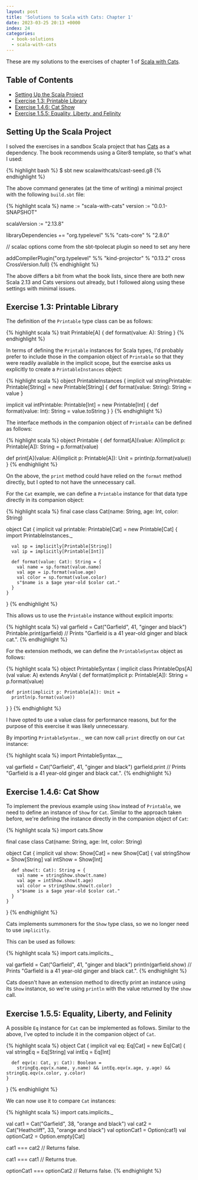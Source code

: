 ```yaml
---
layout: post
title: 'Solutions to Scala with Cats: Chapter 1'
date: 2023-03-25 20:13 +0000
index: 24
categories:
  - book-solutions
  - scala-with-cats
---
```


These are my solutions to the exercises of chapter 1 of [Scala with
Cats][scala-with-cats].

[scala-with-cats]: https://www.scalawithcats.com/

## Table of Contents

- [Setting Up the Scala Project](#setting-up-the-scala-project)
- [Exercise 1.3: Printable Library](#exercise-13-printable-library)
- [Exercise 1.4.6: Cat Show](#exercise-146-cat-show)
- [Exercise 1.5.5: Equality, Liberty, and Felinity](#exercise-155-equality-liberty-and-felinity)

## Setting Up the Scala Project

I solved the exercises in a sandbox Scala project that has [Cats][cats] as a
dependency. The book recommends using a Giter8 template, so that's what I used:

{% highlight bash %}
$ sbt new scalawithcats/cast-seed.g8
{% endhighlight %}

The above command generates (at the time of writing) a minimal project with the
following `build.sbt` file:

{% highlight scala %}
name := "scala-with-cats"
version := "0.0.1-SNAPSHOT"

scalaVersion := "2.13.8"

libraryDependencies += "org.typelevel" %% "cats-core" % "2.8.0"

// scalac options come from the sbt-tpolecat plugin so need to set any here

addCompilerPlugin("org.typelevel" %% "kind-projector" % "0.13.2" cross CrossVersion.full)
{% endhighlight %}

The above differs a bit from what the book lists, since there are both new Scala
2.13 and Cats versions out already, but I followed along using these settings
with minimal issues.

[cats]: https://github.com/typelevel/cats

## Exercise 1.3: Printable Library

The definition of the `Printable` type class can be as follows:

{% highlight scala %}
trait Printable[A] {
  def format(value: A): String
}
{% endhighlight %}

In terms of defining the `Printable` instances for Scala types, I'd probably
prefer to include those in the companion object of `Printable` so that they were
readily available in the implicit scope, but the exercise asks us explicitly to
create a `PrintableInstances` object:

{% highlight scala %}
object PrintableInstances {
  implicit val stringPrintable: Printable[String] =
    new Printable[String] {
      def format(value: String): String = value
    }

  implicit val intPrintable: Printable[Int] =
    new Printable[Int] {
      def format(value: Int): String = value.toString
    }
}
{% endhighlight %}

The interface methods in the companion object of `Printable` can be defined as
follows:

{% highlight scala %}
object Printable {
  def format[A](value: A)(implicit p: Printable[A]): String =
    p.format(value)

  def print[A](value: A)(implicit p: Printable[A]): Unit =
    println(p.format(value))
}
{% endhighlight %}

On the above, the `print` method could have relied on the `format` method
directly, but I opted to not have the unnecessary call.

For the `Cat` example, we can define a `Printable` instance for that data type
directly in its companion object:

{% highlight scala %}
final case class Cat(name: String, age: Int, color: String)

object Cat {
  implicit val printable: Printable[Cat] =
    new Printable[Cat] {
      import PrintableInstances._

      val sp = implicitly[Printable[String]]
      val ip = implicitly[Printable[Int]]

      def format(value: Cat): String = {
        val name = sp.format(value.name)
        val age = ip.format(value.age)
        val color = sp.format(value.color)
        s"$name is a $age year-old $color cat."
      }
    }
}
{% endhighlight %}

This allows us to use the `Printable` instance without explicit imports:

{% highlight scala %}
val garfield = Cat("Garfield", 41, "ginger and black")
Printable.print(garfield)
// Prints "Garfield is a 41 year-old ginger and black cat.".
{% endhighlight %}

For the extension methods, we can define the `PrintableSyntax` object as
follows:

{% highlight scala %}
object PrintableSyntax {
  implicit class PrintableOps[A](val value: A) extends AnyVal {
    def format(implicit p: Printable[A]): String =
      p.format(value)

    def print(implicit p: Printable[A]): Unit =
      println(p.format(value))
  }
}
{% endhighlight %}

I have opted to use a value class for performance reasons, but for the purpose
of this exercise it was likely unnecessary.

By importing `PrintableSyntax._` we can now call `print` directly on our `Cat`
instance:

{% highlight scala %}
import PrintableSyntax.__

val garfield = Cat("Garfield", 41, "ginger and black")
garfield.print
// Prints "Garfield is a 41 year-old ginger and black cat.".
{% endhighlight %}

## Exercise 1.4.6: Cat Show

To implement the previous example using `Show` instead of `Printable`, we need
to define an instance of `Show` for `Cat`. Similar to the approach taken before,
we're defining the instance directly in the companion object of `Cat`:

{% highlight scala %}
import cats.Show

final case class Cat(name: String, age: Int, color: String)

object Cat {
  implicit val show: Show[Cat] =
    new Show[Cat] {
      val stringShow = Show[String]
      val intShow = Show[Int]

      def show(t: Cat): String = {
        val name = stringShow.show(t.name)
        val age = intShow.show(t.age)
        val color = stringShow.show(t.color)
        s"$name is a $age year-old $color cat."
      }
    }
}
{% endhighlight %}

Cats implements summoners for the `Show` type class, so we no longer need to use
`implicitly`.

This can be used as follows:

{% highlight scala %}
import cats.implicits._

val garfield = Cat("Garfield", 41, "ginger and black")
println(garfield.show)
// Prints "Garfield is a 41 year-old ginger and black cat.".
{% endhighlight %}

Cats doesn't have an extension method to directly print an instance using its
`Show` instance, so we're using `println` with the value returned by the `show`
call.

## Exercise 1.5.5: Equality, Liberty, and Felinity

A possible `Eq` instance for `Cat` can be implemented as follows. Similar to the
above, I've opted to include it in the companion object of `Cat`.

{% highlight scala %}
object Cat {
  implicit val eq: Eq[Cat] =
    new Eq[Cat] {
      val stringEq = Eq[String]
      val intEq = Eq[Int]

      def eqv(x: Cat, y: Cat): Boolean =
        stringEq.eqv(x.name, y.name) && intEq.eqv(x.age, y.age) && stringEq.eqv(x.color, y.color)
    }
}
{% endhighlight %}

We can now use it to compare `Cat` instances:

{% highlight scala %}
import cats.implicits._

val cat1 = Cat("Garfield", 38, "orange and black")
val cat2 = Cat("Heathcliff", 33, "orange and black")
val optionCat1 = Option(cat1)
val optionCat2 = Option.empty[Cat]

cat1 === cat2
// Returns false.

cat1 === cat1
// Returns true.

optionCat1 === optionCat2
// Returns false.
{% endhighlight %}
